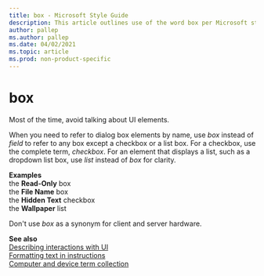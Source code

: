 ```yaml
---
title: box - Microsoft Style Guide
description: This article outlines use of the word box per Microsoft style guidelines, with examples.
author: pallep
ms.author: pallep
ms.date: 04/02/2021
ms.topic: article
ms.prod: non-product-specific
---
```


# box

Most of the time, avoid talking about UI elements. 

When you need to refer to dialog box elements by name, use *box* instead of *field* to refer to any box except a checkbox or a list box. For a checkbox, use the complete term, *checkbox*. For an element that displays a list, such as a dropdown list box, use *list* instead of *box* for clarity.

**Examples**  
the **Read-Only** box  
the **File Name** box  
the **Hidden Text** checkbox  
the **Wallpaper** list  

Don't use *box* as a synonym for client and server hardware. 

**See also**  
[Describing interactions with UI](~/procedures-instructions/describing-interactions-with-ui.md)  
[Formatting text in instructions](~/procedures-instructions/formatting-text-in-instructions.md)  
[Computer and device term collection](~/a-z-word-list-term-collections/term-collections/computer-device-terms.md)
